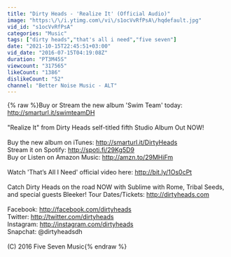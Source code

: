 ```yaml
---
title: "Dirty Heads - 'Realize It' (Official Audio)"
image: "https:\/\/i.ytimg.com\/vi\/s1ocVvRfPsA\/hqdefault.jpg"
vid_id: "s1ocVvRfPsA"
categories: "Music"
tags: ["dirty heads","that's all i need","five seven"]
date: "2021-10-15T22:45:51+03:00"
vid_date: "2016-07-15T04:19:08Z"
duration: "PT3M45S"
viewcount: "317565"
likeCount: "1386"
dislikeCount: "52"
channel: "Better Noise Music - ALT"
---
```

{% raw %}Buy or Stream the new album 'Swim Team' today: <a rel="nofollow" target="blank" href="http://smarturl.it/swimteamDH">http://smarturl.it/swimteamDH</a><br /><br />&quot;Realize It&quot; from Dirty Heads self-titled fifth Studio Album Out NOW! <br /><br />Buy the new album on iTunes: <a rel="nofollow" target="blank" href="http://smarturl.it/DirtyHeads">http://smarturl.it/DirtyHeads</a><br />Stream it on Spotify: <a rel="nofollow" target="blank" href="http://spoti.fi/29Kg5D9">http://spoti.fi/29Kg5D9</a><br />Buy or Listen on Amazon Music: <a rel="nofollow" target="blank" href="http://amzn.to/29MHiFm">http://amzn.to/29MHiFm</a><br /><br />Watch 'That’s All I Need' official video here: <a rel="nofollow" target="blank" href="http://bit.ly/1Os0cPt">http://bit.ly/1Os0cPt</a> <br /><br />Catch Dirty Heads on the road NOW with Sublime with Rome, Tribal Seeds, and special guests Bleeker! Tour Dates/Tickets: <a rel="nofollow" target="blank" href="http://dirtyheads.com">http://dirtyheads.com</a><br /><br />Facebook: <a rel="nofollow" target="blank" href="http://facebook.com/dirtyheads">http://facebook.com/dirtyheads</a><br />Twitter: <a rel="nofollow" target="blank" href="http://twitter.com/dirtyheads">http://twitter.com/dirtyheads</a><br />Instagram: <a rel="nofollow" target="blank" href="http://instagram.com/dirtyheads">http://instagram.com/dirtyheads</a><br />Snapchat: @dirtyheadsdh<br /><br />(C) 2016 Five Seven Music{% endraw %}
